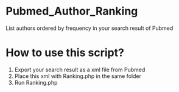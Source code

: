 # Pubmed_Author_Ranking
List authors ordered by frequency in your search result of Pubmed

# How to use this script?
1. Export your search result as a xml file from Pubmed
2. Place this xml with Ranking.php in the same folder
3. Run Ranking.php
